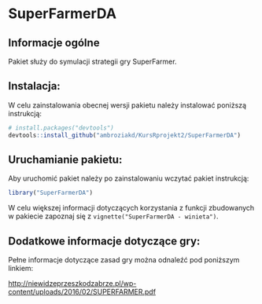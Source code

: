 # SuperFarmerDA 

## Informacje ogólne

Pakiet służy do symulacji strategii gry  SuperFarmer.

## Instalacja: 

W celu zainstalowania obecnej wersji pakietu należy instalować poniższą instrukcją:

```R
# install.packages("devtools")
devtools::install_github("ambroziakd/KursRprojekt2/SuperFarmerDA")
```
## Uruchamianie pakietu: 

Aby uruchomić pakiet należy po zainstalowaniu wczytać pakiet instrukcją:

```R
library("SuperFarmerDA")
```
W celu większej informacji dotyczących korzystania z  funkcji zbudowanych w pakiecie zapoznaj się z `vignette("SuperFarmerDA - winieta")`.

## Dodatkowe informacje dotyczące gry: 

Pełne informacje dotyczące zasad  gry można odnaleźć pod poniższym linkiem:

http://niewidzeprzeszkodzabrze.pl/wp-content/uploads/2016/02/SUPERFARMER.pdf
